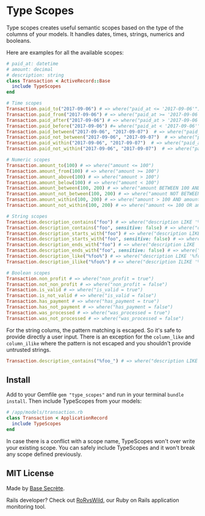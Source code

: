 # Type Scopes

Type scopes creates useful semantic scopes based on the type of the columns of your models.
It handles dates, times, strings, numerics and booleans.

Here are examples for all the available scopes:

```ruby
# paid_at: datetime
# amount: decimal
# description: string
class Transaction < ActiveRecord::Base
  include TypeScopes
end

# Time scopes
Transaction.paid_to("2017-09-06") # => where("paid_at <= '2017-09-06'")
Transaction.paid_from("2017-09-06") # => where("paid_at >= '2017-09-06'")
Transaction.paid_after("2017-09-06") # => where("paid_at > '2017-09-06'")
Transaction.paid_before("2017-09-06") #= where("paid_at < '2017-09-06'")
Transaction.paid_between("2017-09-06", "2017-09-07")  # => where("paid_at BETWEEN '2017-09-06' AND '2017-09-07'")
Transaction.paid_not_between("2017-09-06", "2017-09-07")  # => where("paid_at NOT BETWEEN '2017-09-06' AND '2017-09-07'")
Transaction.paid_within("2017-09-06", "2017-09-07")  # => where("paid_at > '2017-09-06' AND paid_at < '2017-09-07'")
Transaction.paid_not_within("2017-09-06", "2017-09-07")  # => where("paid_at <= '2017-09-06' OR paid_at >= '2017-09-07'")

# Numeric scopes
Transaction.amount_to(100) # => where("amount <= 100")
Transaction.amount_from(100) # => where("amount >= 100")
Transaction.amount_above(100) # => where("amount > 100")
Transaction.amount_below(100) # => where("amount < 100")
Transaction.amount_between(100, 200) # => where("amount BETWEEN 100 AND 200")
Transaction.amount_not_between(100, 200) # => where("amount NOT BETWEEN 100 AND 200")
Transaction.amount_within(100, 200) # => where("amount > 100 AND amount < 200")
Transaction.amount_not_within(100, 200) # => where("amount <= 100 OR amount >= 200")

# String scopes
Transaction.description_contains("foo") # => where("description LIKE '%foo%'")
Transaction.description_contains("foo", sensitive: false) # => where("description ILIKE '%foo%'")
Transaction.description_starts_with("foo") # => where("description LIKE 'foo%'")
Transaction.description_starts_with("foo", sensitive: false) # => where("description ILIKE 'foo%'")
Transaction.description_ends_with("foo") # => where("description LIKE '%foo'")
Transaction.description_ends_with("foo", sensitive: false) # => where("description ILIKE '%foo'")
Transaction.description_like("%foo%") # => where("description LIKE '%foo%'")
Transaction.description_ilike("%foo%") # => where("description ILIKE '%foo%'")

# Boolean scopes
Transaction.non_profit # => where("non_profit = true")
Transaction.not_non_profit # => where("non_profit = false")
Transaction.is_valid # => where("is_valid = true")
Transaction.is_not_valid # => where("is_valid = false")
Transaction.has_payment # => where("has_payment = true")
Transaction.has_not_payment # => where("has_payment = false")
Transaction.was_processed # => where("was_processed = true")
Transaction.was_not_processed # => where("was_processed = false")
```

For the string colums, the pattern matching is escaped. So it's safe to provide directly a user input. There is an exception for the `column_like` and `column_ilike` where the pattern is not escaped and you shouldn't provide untrusted strings.

```ruby
Transaction.description_contains("%foo_") # => where("description LIKE '%[%]foo[_]%'")
```

## Install

Add to your Gemfile `gem "type_scopes"` and run in your terminal `bundle install`. Then include TypeScopes from your models:

```ruby
# /app/models/transaction.rb
class Transaction < ApplicationRecord
  include TypeScopes
end
```

In case there is a conflict with a scope name, TypeScopes won't over write your existing scope. You can safely include TypeScopes and it won't break any scope defined previously.

## MIT License

Made by [Base Secrète](https://basesecrete.com/en).

Rails developer? Check out [RoRvsWild](https://www.rorvswild.com), our Ruby on Rails application monitoring tool.
